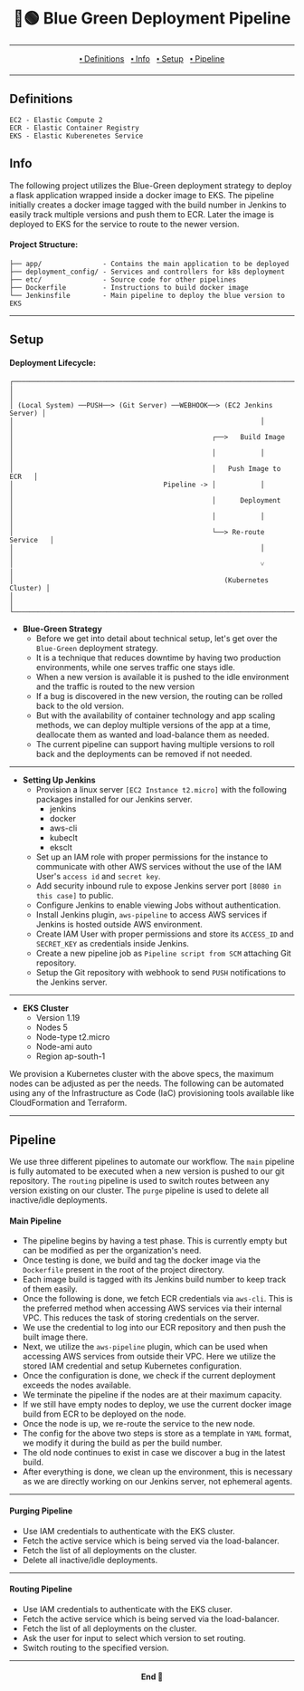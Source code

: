 <h1 align="center">🔵🟢 Blue Green Deployment Pipeline</h1>

---

<p align="center">
  <a href="#definitions">🢝 Definitions</a>&nbsp;&nbsp;
  <a href="#info">🢝 Info</a>&nbsp;&nbsp;
  <a href="#setup">🢝 Setup</a>&nbsp;&nbsp;
  <a href="#pipeline">🢝 Pipeline</a>
</p>

---

## Definitions

```
EC2 - Elastic Compute 2
ECR - Elastic Container Registry
EKS - Elastic Kuberenetes Service
```

## Info

The following project utilizes the Blue-Green deployment strategy to deploy a flask application wrapped inside a docker image to EKS. The pipeline initially creates a docker image tagged with the build number in Jenkins to easily track multiple versions and push them to ECR. Later the image is deployed to EKS for the service to route to the newer version.

#### Project Structure:

```
├── app/               - Contains the main application to be deployed
├── deployment_config/ - Services and controllers for k8s deployment
├── etc/               - Source code for other pipelines
├── Dockerfile         - Instructions to build docker image
└── Jenkinsfile        - Main pipeline to deploy the blue version to EKS
```

---

## Setup

#### Deployment Lifecycle:

```
┌─────────────────────────────────────────────────────────────────────────┐
│                                                                         │
│ (Local System) ──PUSH──> (Git Server) ──WEBHOOK──> (EC2 Jenkins Server) │
│                                                             │           │
│                                                 ┌──>   Build Image      │
│                                                 │           │           │
│                                                 │   Push Image to ECR   │
│                                     Pipeline -> │           │           │
│                                                 │      Deployment       │
│                                                 │           │           │
│                                                 └──> Re-route Service   │
│                                                             │           │
│                                                             ˅           │
│                                                    (Kubernetes Cluster) │
│                                                                         │
└─────────────────────────────────────────────────────────────────────────┘
```

- **Blue-Green Strategy**
  - Before we get into detail about technical setup, let's get over the `Blue-Green` deployment strategy.
  - It is a technique that reduces downtime by having two production environments, while one serves traffic one stays idle.
  - When a new version is available it is pushed to the idle environment and the traffic is routed to the new version
  - If a bug is discovered in the new version, the routing can be rolled back to the old version.
  - But with the availability of container technology and app scaling methods, we can deploy multiple versions of the app at a time, deallocate them as wanted and load-balance them as needed.
  - The current pipeline can support having multiple versions to roll back and the deployments can be removed if not needed.

---

- **Setting Up Jenkins**
  - Provision a linux server `[EC2 Instance t2.micro]` with the following packages installed for our Jenkins server. 
    - jenkins
    - docker
    - aws-cli
    - kubeclt
    - eksclt
  - Set up an IAM role with proper permissions for the instance to communicate with other AWS services without the use of the IAM User's `access id` and `secret key`.
  - Add security inbound rule to expose Jenkins server port `[8080 in this case]` to public.
  - Configure Jenkins to enable viewing Jobs without authentication.
  - Install Jenkins plugin, `aws-pipeline` to access AWS services if Jenkins is hosted outside AWS environment.
  - Create IAM User with proper permissions and store its `ACCESS_ID` and `SECRET_KEY` as credentials inside Jenkins.
  - Create a new pipeline job as `Pipeline script from SCM` attaching Git repository.
  - Setup the Git repository with webhook to send `PUSH` notifications to the Jenkins server.

---

- **EKS Cluster**
  - Version 1.19
  - Nodes 5
  - Node-type t2.micro
  - Node-ami auto
  - Region ap-south-1

We provision a Kubernetes cluster with the above specs, the maximum nodes can be adjusted as per the needs. The following can be automated using any of the Infrastructure as Code (IaC) provisioning tools available like CloudFormation and Terraform.

---

## Pipeline

We use three different pipelines to automate our workflow. The `main` pipeline is fully automated to be executed when a new version is pushed to our git repository. The `routing` pipeline is used to switch routes between any version existing on our cluster. The `purge` pipeline is used to delete all inactive/idle deployments.

#### Main Pipeline

- The pipeline begins by having a test phase. This is currently empty but can be modified as per the organization's need.
- Once testing is done, we build and tag the docker image via the `Dockerfile` present in the root of the project directory.
- Each image build is tagged with its Jenkins build number to keep track of them easily.
- Once the following is done, we fetch ECR credentials via `aws-cli`. This is the preferred method when accessing AWS services via their internal VPC. This reduces the task of storing credentials on the server.
- We use the credential to log into our ECR repository and then push the built image there.
- Next, we utilize the `aws-pipeline` plugin, which can be used when accessing AWS services from outside their VPC. Here we utilize the stored IAM credential and setup Kubernetes configuration.
- Once the configuration is done, we check if the current deployment exceeds the nodes available.
- We terminate the pipeline if the nodes are at their maximum capacity.
- If we still have empty nodes to deploy, we use the current docker image build from ECR to be deployed on the node.
- Once the node is up, we re-route the service to the new node.
- The config for the above two steps is store as a template in `YAML` format, we modify it during the build as per the build number.
- The old node continues to exist in case we discover a bug in the latest build.
- After everything is done, we clean up the environment, this is necessary as we are directly working on our Jenkins server, not ephemeral agents.

---

#### Purging Pipeline

- Use IAM credentials to authenticate with the EKS cluster.
- Fetch the active service which is being served via the load-balancer.
- Fetch the list of all deployments on the cluster.
- Delete all inactive/idle deployments.

---

#### Routing Pipeline

- Use IAM credentials to authenticate with the EKS cluser.
- Fetch the active service which is being served via the load-balancer.
- Fetch the list of all deployments on the cluster.
- Ask the user for input to select which version to set routing.
- Switch routing to the specified version.

---

<h4 align="center">End 👋</h1>
